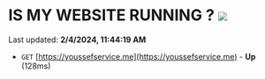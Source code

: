 # IS MY WEBSITE RUNNING ? [![](https://img.shields.io/static/v1?label=Sponsor&message=%E2%9D%A4&logo=GitHub&color=%23fe8e86)](https://github.com/sponsors/<username>)

Last updated: **2/4/2024, 11:44:19 AM**

- `GET` [https://youssefservice.me](https://youssefservice.me) - **Up** (128ms)
